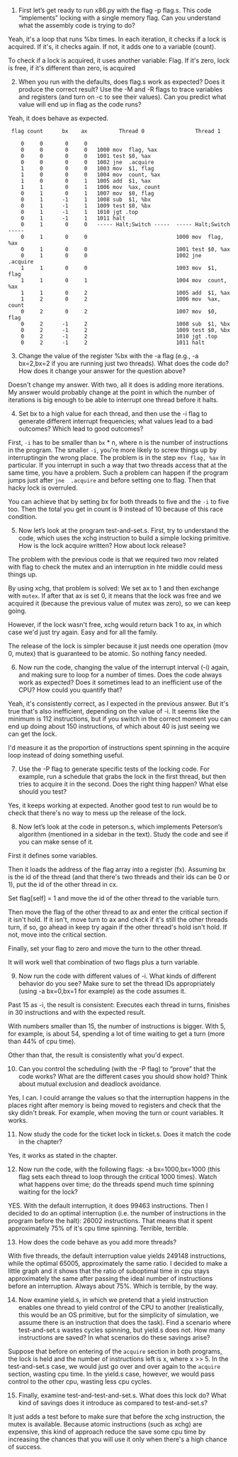 1. First let’s get ready to run x86.py with the flag -p flag.s. This code “implements” locking with a single memory flag. Can you understand what the assembly code is trying to do?

Yeah, it's a loop that runs %bx times. In each iteration, it checks if a lock is acquired. If it's, it checks again. If not, it adds one to a variable (count).

To check if a lock is acquired, it uses another variable: Flag. If it's zero, lock is free, if it's different than zero, is acquired

2. When you run with the defaults, does flag.s work as expected? Does it produce the correct result? Use the -M and -R flags to trace variables and registers (and turn on -c to see their values). Can you predict what value will end up in flag as the code runs?

Yeah, it does behave as expected.

```
 flag count      bx    ax          Thread 0                Thread 1         

    0     0       0     0   
    0     0       0     0   1000 mov  flag, %ax
    0     0       0     0   1001 test $0, %ax
    0     0       0     0   1002 jne  .acquire
    1     0       0     0   1003 mov  $1, flag
    1     0       0     0   1004 mov  count, %ax
    1     0       0     1   1005 add  $1, %ax
    1     1       0     1   1006 mov  %ax, count
    0     1       0     1   1007 mov  $0, flag
    0     1      -1     1   1008 sub  $1, %bx
    0     1      -1     1   1009 test $0, %bx
    0     1      -1     1   1010 jgt .top
    0     1      -1     1   1011 halt
    0     1       0     0   ----- Halt;Switch -----  ----- Halt;Switch -----  
    0     1       0     0                            1000 mov  flag, %ax
    0     1       0     0                            1001 test $0, %ax
    0     1       0     0                            1002 jne  .acquire
    1     1       0     0                            1003 mov  $1, flag
    1     1       0     1                            1004 mov  count, %ax
    1     1       0     2                            1005 add  $1, %ax
    1     2       0     2                            1006 mov  %ax, count
    0     2       0     2                            1007 mov  $0, flag
    0     2      -1     2                            1008 sub  $1, %bx
    0     2      -1     2                            1009 test $0, %bx
    0     2      -1     2                            1010 jgt .top
    0     2      -1     2                            1011 halt
```

3. Change the value of the register %bx with the -a flag (e.g., -a bx=2,bx=2 if you are running just two threads). What does the code do? How does it change your answer for the question above?

Doesn't change my answer. With two, all it does is adding more iterations. My answer would probably change at the point in which the number of iterations is big enough to be able to interrupt one thread before it halts.

4. Set bx to a high value for each thread, and then use the -i flag to generate different interrupt frequencies; what values lead to a bad outcomes? Which lead to good outcomes?

First, `-i` has to be smaller than `bx` * n, where n is the number of instructions in the program. The smaller `-i`, you're more likely to screw things up by interruptingin the wrong place. The problem is in the step `mov flag, %ax` in particular. If you interrupt in such a way that two threads access that at the same time, you have a problem. Such a problem can happen if the program jumps just after `jne  .acquire` and before setting one to flag. Then that hacky lock is overruled.

You can achieve that by setting bx for both threads to five and the `-i` to five too. Then the total you get in count is 9 instead of 10 because of this race condition.

5. Now let’s look at the program test-and-set.s. First, try to understand the code, which uses the xchg instruction to build a simple locking primitive. How is the lock acquire written? How about lock release?

The problem with the previous code is that we required two mov related with flag to check the mutex and an interruption in hte middle could mess things up.

By using xchg, that problem is solved: We set ax to 1 and then exchange with `mutex`. If after that ax is set 0, it means that the lock was free and we acquired it (because the previous value of mutex was zero), so we can keep going.

However, if the lock wasn't free, xchg would return back 1 to ax, in which case we'd just try again. Easy and for all the family.

The release of the lock is simpler because it just needs one operation (mov 0, mutex) that is guaranteed to be atomic. So nothing fancy needed.

6. Now run the code, changing the value of the interrupt interval (-i) again, and making sure to loop for a number of times. Does the code always work as expected? Does it sometimes lead to an inefficient use of the CPU? How could you quantify that?

Yeah, it's consistently correct, as I expected in the previous answer. But it's true that's also inefficient, depending on the value of -i. It seems like the minimum is 112 instructions, but if you switch in the correct moment you can end up doing about 150 instructions, of which about 40 is just seeing we can get the lock.

I'd measure it as the proportion of instructions spent spinning in the acquire loop instead of doing something useful.

7. Use the -P flag to generate specific tests of the locking code. For example, run a schedule that grabs the lock in the first thread, but then tries to acquire it in the second. Does the right thing happen? What else should you test?

Yes, it keeps working at expected. Another good test to run would be to check that there's no way to mess up the release of the lock.

8. Now let’s look at the code in peterson.s, which implements Peterson’s algorithm (mentioned in a sidebar in the text). Study the code and see if you can make sense of it.

First it defines some variables.

Then it loads the address of the flag array into a register (fx). Assuming bx is the id of the thread (and that there's two threads and their ids can be 0 or 1), put the id of the other thread in cx.

Set flag[self] = 1 and move the id of the other thread to the variable turn.

Then move the flag of the other thread to ax and enter the critical section if it isn't hold.
If it isn't, move turn to ax and check if it's still the other threads turn, if so, go ahead in keep try again if the other thread's hold isn't hold. If not, move into the critical section.

Finally, set your flag to zero and move the turn to the other thread.

It will work well that combination of two flags plus a turn variable.

9. Now run the code with different values of -i. What kinds of different behavior do you see? Make sure to set the thread IDs appropriately (using -a bx=0,bx=1 for example) as the code assumes it.

Past 15 as -i, the result is consistent: Executes each thread in turns, finishes in 30 instructions and with the expected result.

With numbers smaller than 15, the number of instructions is bigger. With 5, for example, is about 54, spending a lot of time waiting to get a turn (more than 44% of cpu time).

Other than that, the result is consistently what you'd expect.

10. Can you control the scheduling (with the -P flag) to “prove” that the code works? What are the different cases you should show hold? Think about mutual exclusion and deadlock avoidance.

Yes, I can. I could arrange the values so that the interruption happens in the places right after memory is being moved to registers and check that the sky didn't break. For example, when moving the turn or count variables. It works.

11. Now study the code for the ticket lock in ticket.s. Does it match the code in the chapter?

Yes, it works as stated in the chapter.

12. Now run the code, with the following flags: -a bx=1000,bx=1000 (this flag sets each thread to loop through the critical 1000 times). Watch what happens over time; do the threads spend much time spinning waiting for the lock?

YES. With the default interruption, it does 99463 instructions. Then I decided to do an optimal interruption (i.e. the number of instructions in the program before the halt): 26002 instructions. That means that it spent approximately 75% of it's cpu time spinning. Terrible, terrible.

13. How does the code behave as you add more threads?

With five threads, the default interruption value yields 249148 instructions, while the optimal 65005, approximately the same ratio. I decided to make a little graph and it shows that the ratio of suboptimal time in cpu stays approximately the same after passing the ideal number of instructions before an interruption. Always about 75%. Which is terrible, by the way.

14. Now examine yield.s, in which we pretend that a yield instruction enables one thread to yield control of the CPU to another (realistically, this would be an OS primitive, but for the simplicity of simulation, we assume there is an instruction that does the task). Find a scenario where test-and-set.s wastes cycles spinning, but yield.s does not. How many instructions are saved? In what scenarios do these savings arise?

Suppose that before on entering of the `acquire` section in both programs, the lock is held and the number of instructions left is x, where x >> 5. In the test-and-set.s case, we would just go over and over again to the `acquire` section, wasting cpu time. In the yield.s case, however, we would pass control to the other cpu, wasting less cpu cycles.

15. Finally, examine test-and-test-and-set.s. What does this lock do? What kind of savings does it introduce as compared to test-and-set.s?

It just adds a test before to make sure that before the xchg instruction, the mutex is available. Because atomic instructions (such as xchg) are expensive, this kind of approach reduce the save some cpu time by increasing the chances that you will use it only when there's a high chance of success.
